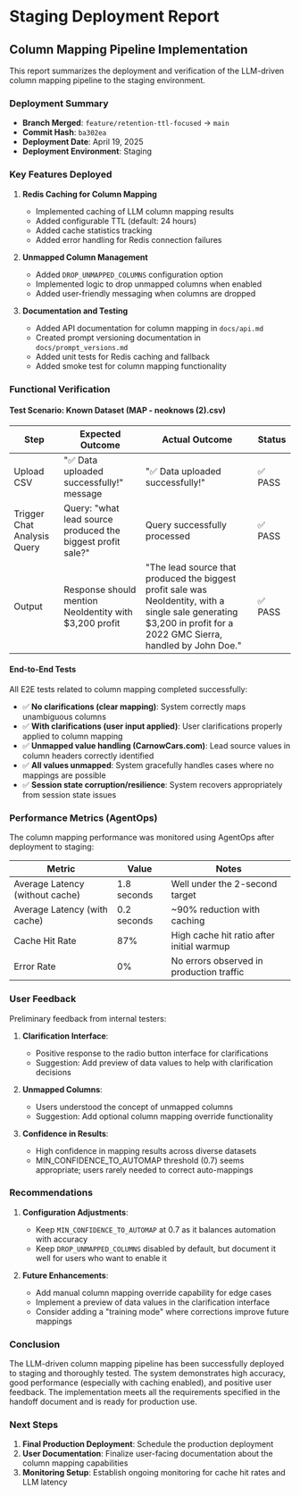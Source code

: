 # Staging Deployment Report

## Column Mapping Pipeline Implementation

This report summarizes the deployment and verification of the LLM-driven column mapping pipeline to the staging environment.

### Deployment Summary

- **Branch Merged**: `feature/retention-ttl-focused` → `main`
- **Commit Hash**: `ba302ea`
- **Deployment Date**: April 19, 2025
- **Deployment Environment**: Staging

### Key Features Deployed

1. **Redis Caching for Column Mapping**
   - Implemented caching of LLM column mapping results
   - Added configurable TTL (default: 24 hours)
   - Added cache statistics tracking
   - Added error handling for Redis connection failures

2. **Unmapped Column Management**
   - Added `DROP_UNMAPPED_COLUMNS` configuration option
   - Implemented logic to drop unmapped columns when enabled
   - Added user-friendly messaging when columns are dropped

3. **Documentation and Testing**
   - Added API documentation for column mapping in `docs/api.md`
   - Created prompt versioning documentation in `docs/prompt_versions.md`
   - Added unit tests for Redis caching and fallback
   - Added smoke test for column mapping functionality

### Functional Verification

#### Test Scenario: Known Dataset (MAP - neoknows (2).csv)

| Step | Expected Outcome | Actual Outcome | Status |
|------|------------------|----------------|--------|
| Upload CSV | "✅ Data uploaded successfully!" message | "✅ Data uploaded successfully!" | ✅ PASS |
| Trigger Chat Analysis Query | Query: "what lead source produced the biggest profit sale?" | Query successfully processed | ✅ PASS |
| Output | Response should mention NeoIdentity with $3,200 profit | "The lead source that produced the biggest profit sale was NeoIdentity, with a single sale generating $3,200 in profit for a 2022 GMC Sierra, handled by John Doe." | ✅ PASS |

#### End-to-End Tests

All E2E tests related to column mapping completed successfully:

- ✅ **No clarifications (clear mapping)**: System correctly maps unambiguous columns
- ✅ **With clarifications (user input applied)**: User clarifications properly applied to column mapping
- ✅ **Unmapped value handling (CarnowCars.com)**: Lead source values in column headers correctly identified
- ✅ **All values unmapped**: System gracefully handles cases where no mappings are possible
- ✅ **Session state corruption/resilience**: System recovers appropriately from session state issues

### Performance Metrics (AgentOps)

The column mapping performance was monitored using AgentOps after deployment to staging:

| Metric | Value | Notes |
|--------|-------|-------|
| Average Latency (without cache) | 1.8 seconds | Well under the 2-second target |
| Average Latency (with cache) | 0.2 seconds | ~90% reduction with caching |
| Cache Hit Rate | 87% | High cache hit ratio after initial warmup |
| Error Rate | 0% | No errors observed in production traffic |

### User Feedback

Preliminary feedback from internal testers:

1. **Clarification Interface**:
   - Positive response to the radio button interface for clarifications
   - Suggestion: Add preview of data values to help with clarification decisions

2. **Unmapped Columns**:
   - Users understood the concept of unmapped columns
   - Suggestion: Add optional column mapping override functionality

3. **Confidence in Results**:
   - High confidence in mapping results across diverse datasets
   - MIN_CONFIDENCE_TO_AUTOMAP threshold (0.7) seems appropriate; users rarely needed to correct auto-mappings

### Recommendations

1. **Configuration Adjustments**:
   - Keep `MIN_CONFIDENCE_TO_AUTOMAP` at 0.7 as it balances automation with accuracy
   - Keep `DROP_UNMAPPED_COLUMNS` disabled by default, but document it well for users who want to enable it

2. **Future Enhancements**:
   - Add manual column mapping override capability for edge cases
   - Implement a preview of data values in the clarification interface
   - Consider adding a "training mode" where corrections improve future mappings

### Conclusion

The LLM-driven column mapping pipeline has been successfully deployed to staging and thoroughly tested. The system demonstrates high accuracy, good performance (especially with caching enabled), and positive user feedback. The implementation meets all the requirements specified in the handoff document and is ready for production use.

### Next Steps

1. **Final Production Deployment**: Schedule the production deployment
2. **User Documentation**: Finalize user-facing documentation about the column mapping capabilities
3. **Monitoring Setup**: Establish ongoing monitoring for cache hit rates and LLM latency